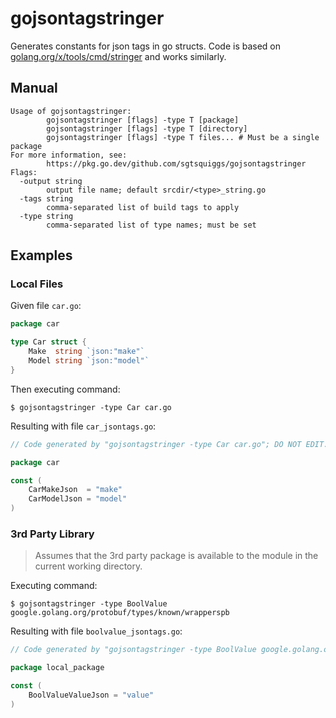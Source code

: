 # gojsontagstringer

Generates constants for json tags in go structs.
Code is based on [golang.org/x/tools/cmd/stringer](https://pkg.go.dev/golang.org/x/tools/cmd/stringer) and works similarly.

## Manual

```
Usage of gojsontagstringer:
        gojsontagstringer [flags] -type T [package]
        gojsontagstringer [flags] -type T [directory]
        gojsontagstringer [flags] -type T files... # Must be a single package
For more information, see:
        https://pkg.go.dev/github.com/sgtsquiggs/gojsontagstringer
Flags:
  -output string
        output file name; default srcdir/<type>_string.go
  -tags string
        comma-separated list of build tags to apply
  -type string
        comma-separated list of type names; must be set

```

## Examples

### Local Files

Given file `car.go`:
```go
package car

type Car struct {
	Make  string `json:"make"`
	Model string `json:"model"`
}
```

Then executing command:
```
$ gojsontagstringer -type Car car.go
```

Resulting with file `car_jsontags.go`:
```go
// Code generated by "gojsontagstringer -type Car car.go"; DO NOT EDIT.

package car

const (
	CarMakeJson  = "make"
	CarModelJson = "model"
)
```

### 3rd Party Library

> Assumes that the 3rd party package is available to the module in the current working directory.

Executing command:
```
$ gojsontagstringer -type BoolValue google.golang.org/protobuf/types/known/wrapperspb
```

Resulting with file `boolvalue_jsontags.go`:
```go
// Code generated by "gojsontagstringer -type BoolValue google.golang.org/protobuf/types/known/wrapperspb"; DO NOT EDIT.

package local_package

const (
	BoolValueValueJson = "value"
)

```
